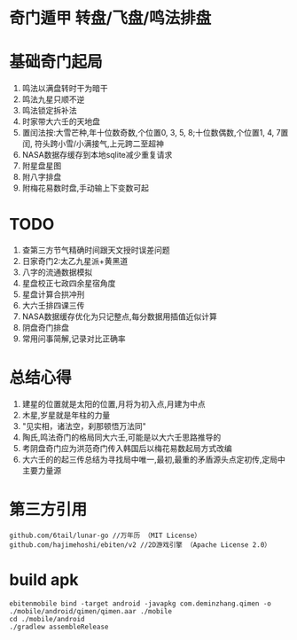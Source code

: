 # 奇门遁甲 转盘/飞盘/鸣法排盘

# 基础奇门起局
1. 鸣法以满盘转时干为暗干
2. 鸣法九星只顺不逆
3. 鸣法锁定拆补法
4. 时家带大六壬的天地盘
5. 置闰法按:大雪芒种,年十位数奇数,个位置0, 3, 5, 8;十位数偶数,个位置1, 4, 7置闰,
 符头跨小雪/小满接气,上元跨二至超神
6. NASA数据存缓存到本地sqlite减少重复请求
7. 附星盘星图
8. 附八字排盘
9. 附梅花易数时盘,手动输上下变数可起


# TODO
1. 查第三方节气精确时间跟天文授时误差问题
2. 日家奇门2:太乙九星派+黄黑道
3. 八字的流通数据模拟
4. 星盘校正七政四余星宿角度
5. 星盘计算合拱冲刑
6. 大六壬排四课三传
7. NASA数据缓存优化为只记整点,每分数据用插值近似计算
8. 阴盘奇门排盘
9. 常用问事简解,记录对比正确率

# 总结心得
1. 建星的位置就是太阳的位置,月将为初入点,月建为中点
2. 木星,岁星就是年柱的力量
3. "见实相，诸法空，刹那顿悟万法同"
4. 陶氏,鸣法奇门的格局同大六壬,可能是以大六壬思路推导的
5. 考阴盘奇门应为洪范奇门传入韩国后以梅花易数起局方式改编
6. 大六壬的的起三传总结为寻找局中唯一,最初,最重的矛盾源头点定初传,定局中主要力量源


# 第三方引用
	github.com/6tail/lunar-go //万年历 （MIT License）
	github.com/hajimehoshi/ebiten/v2 //2D游戏引擎 （Apache License 2.0）

# build apk
```shell
ebitenmobile bind -target android -javapkg com.deminzhang.qimen -o ./mobile/android/qimen/qimen.aar ./mobile
cd ./mobile/android
./gradlew assembleRelease